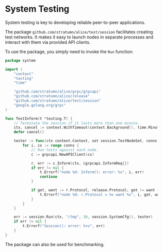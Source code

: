 # System Testing

System testing is key to developing reliable peer-to-peer applications.

The package `github.com/stratumn/alice/test/session` facilitates creating test
networks.  It makes it easy to launch nodes in separate processes and interact
with them via provided API clients.

To use the package, you simply need to invoke the `Run` function:

```go
package system

import (
	"context"
	"testing"
	"time"

	"github.com/stratumn/alice/grpc/grpcapi"
	"github.com/stratumn/alice/release"
	"github.com/stratumn/alice/test/session"
	"google.golang.org/grpc"
)

func TestInform(t *testing.T) {
	// Terminate the session if it lasts more than one minute.
	ctx, cancel := context.WithTimeout(context.Background(), time.Minute)
	defer cancel()

	tester := func(ctx context.Context, set session.TestNodeSet, conns []*grpc.ClientConn) {
		for i, cx := range conns {
			// Run tests against each node.
			c := grpcapi.NewAPIClient(cx)

			r, err := c.Inform(ctx, &grpcapi.InformReq{})
			if err != nil {
				t.Errorf("node %d: Inform(): error: %s", i, err)
				continue
			}

			if got, want := r.Protocol, release.Protocol; got != want {
				t.Errorf("node %d: r.Protocol = %v want %v", i, got, want)
			}
		}
	}

	err := session.Run(ctx, "/tmp", 16, session.SystemCfg(), tester)
	if err != nil {
		t.Errorf("Session(): error: %+v", err)
	}
}
```

The package can also be used for benchmarking.

